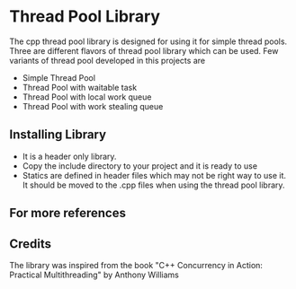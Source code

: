 # Thread Pool Library
The cpp thread pool library is designed for using it for simple thread pools. Three are different flavors of thread pool library which can be used. Few variants of thread pool developed in this projects are

- Simple Thread Pool
- Thread Pool with waitable task
- Thread Pool with local work queue
- Thread Pool with work stealing queue

## Installing Library
- It is a header only library.
- Copy the include directory to your project and it is ready to use
- Statics are defined in header files which may not be right way to use it. It should be moved to the .cpp files when using the thread pool library.

## For more references


## Credits
The library was inspired from the book "C++ Concurrency in Action: Practical Multithreading" by Anthony Williams
